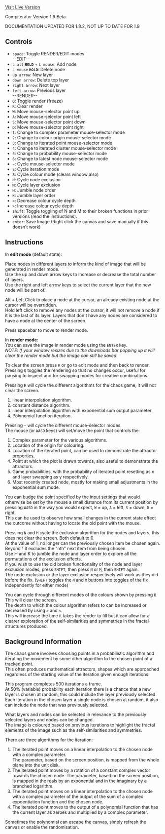 [Visit Live Version](https://aefgp.github.io/compiterator/index.html)

Compiterator Version 1.9 Beta

DOCUMENTATION UPDATED FOR 1.8.2, NOT UP TO DATE FOR 1.9

## Controls

* `space`: Toggle RENDER/EDIT modes     
--EDIT--   
* `L alt` **`HOLD`** + `L mouse`: Add node 
* `L mouse` **`HOLD`**: Delete node  
* `up arrow`: New layer
* `down arrow`: Delete top layer   
* `right arrow`: Next layer 
* `left arrow`: Previous layer   
--RENDER--   
* `Q`: Toggle render (freeze)
* `R`: Clear render
* `W`: Move mouse-selector point up
* `A`: Move mouse-selector point left
* `S`: Move mouse-selector point down
* `D`: Move mouse-selector point right
* `1`: Change to complex parameter mouse-selector mode
* `2`: Change to colour origin mouse-selector mode
* `3`: Change to iterated point mouse-selector mode
* `4`: Change to iterated cluster mouse-selector mode
* `5`: Change to probability mouse-selector mode
* `6`: Change to latest node mouse-selector mode
* `~`: Cycle mouse-selector mode
* `E`: Cycle iteration mode
* `B`: Cycle colour mode (clears window also) 
* `N`: Cycle node exclusion
* `M`: Cycle layer exclusion
* `H`: Jumble node order
* `K`: Jumble layer order
* `<`: Decrease colour cycle depth
* `>`: Increase colour cycle depth
* `shift`: Toggle toggling of N and M to their broken functions in prior versions (read the instructions).
* `enter`: Save Image (Right click the canvas and save manually if this doesn't work)

## Instructions
In **edit mode** (default state):        

   Place nodes in different layers to inform the kind of image that will be generated in render mode.   
   Use the up and down arrow keys to increase or decrease the total number of layers.   
   Use the right and left arrow keys to select the current layer that the new node will be part of. 
  
   Alt + Left Click to place a node at the cursor, an already existing node at the cursor will be overridden.   
   Hold left click to remove any nodes at the cursor, it will not remove a node if it is the last of its layer.
   Layers that don't have any nodes are considered to have a node at the center of the screen.

Press spacebar to move to render mode.   

In **render mode**:   
You can save the image in render mode using the `ENTER` key.   
_NOTE: If your window resizes due to the downloads bar popping up it will clear the render mode but the image can still be saved._   

To clear the screen press `R` or go to edit mode and then back to render.   
Pressing `Q` toggles the rendering so that no changes occur, useful for pausing to inspect and for swapping modes for creative combinations.      

Pressing `E` will cycle the different algorithms for the chaos game, it will not clear the screen.   
1. linear interpolation algorithm.
2. constant distance algorithm.    
3. linear interpolation algorithm with exponential sum output parameter
4. Polynomial function iteration.
 
Pressing `~` will cycle the different mouse-selector modes.     
The mouse (or `WASD` keys) will set/move the point that controls the:   
1. Complex parameter for the various algorithms.
2. Location of the origin for colouring.
3. Location of the iterated point, can be used to demonstrate the attractor properties.
4. Point at which the plot is drawn towards, also useful to demonstrate the attractors.
5. Game probabilities, with the probability of iterated point resetting as x and layer swapping as y respectively.
6. Most recently created node, mostly for making small adjustments in the exponential sum mode.    

You can budge the point specified by the input settings that would otherwise be set by the mouse a small distance from its current position by pressing `WASD` in the way you would expect, `W` = up, `A` = left, `S` = down, `D` = right.    
This can be used to observe how small changes in the current state effect the outcome without having to locate the old point with the mouse.
                           
Pressing `N` and `M` cycle the exclusion algorithm for the nodes and layers, this does not clear the screen. Both default to 0.   
At the value of 1, no longer can the previously chosen item be chosen again.    
Beyond 1 it excludes the "nth" next item from being chosen.     
Use H and K to jumble the node and layer order to explore all the permutations of the exclusion effects.     
If you wish to use the old broken functionality of the node and layer exclusion modes, press `SHIFT`, then press `N` or `M`, then `SHIFT` again.   
The node exclusion or the layer exclusion respectively will work as they did before the fix. (`SHIFT` toggles the `N` and `M` buttons into toggles of the fix independently for either mode)   


You can cycle through different modes of the colours shown by pressing `B`. This will clear the screen.   
The depth to which the colour algorithm refers to can be increased or decreased by using `>` and `<`.    
This will increase the time it takes the render to fill but it can allow for a clearer exploration of the self-similarities and symmetries in the fractal structures produced.

## Background Information
The chaos game involves choosing points in a probabilistic algorithm and iterating the movement by some other algorithm to the chosen point of a tracked point.   
This often produces mathematical attractors, shapes which are approached regardless of the starting value of the iteration given enough iterations.    

This program completes 500 iterations a frame.   
   At 50% (variable) probability each iteration there is a chance that a new layer is chosen at random, this could include the layer previously selected.
   Each iteration in the chosen layer a single node is chosen at random, it also can include the node that was previously selected.    

What layers and nodes can be selected in relevance to the previously selected layers and nodes can be changed.  
The image is coloured based on previous iterations to highlight the fractal elements of the image such as the self-similarities and symmetries.       

There are three algorithms for the iteration:
1. The iterated point moves on a linear interpolation to the chosen node with a complex parameter.     
The parameter, based on the screen position, is mapped from the whole plane into the unit disk.
1. The iterated point moves by a rotation of a constant complex vector towards the chosen node.
The parameter, based on the screen position, is mapped in the reals by an exponential and in the imaginary by a branched logarithm.
1. The iterated point moves on a linear interpolation to the chosen node with a complex parameter of the output of the sum of a complex expoentiation function and the chosen node.
2. The iterated point moves to the output of a polynomial function that has the current layer as zeroes and multiplied by a complex parameter.    

Sometimes the polynomial can escape the canvas, simply refresh the canvas or enable the randomisation.